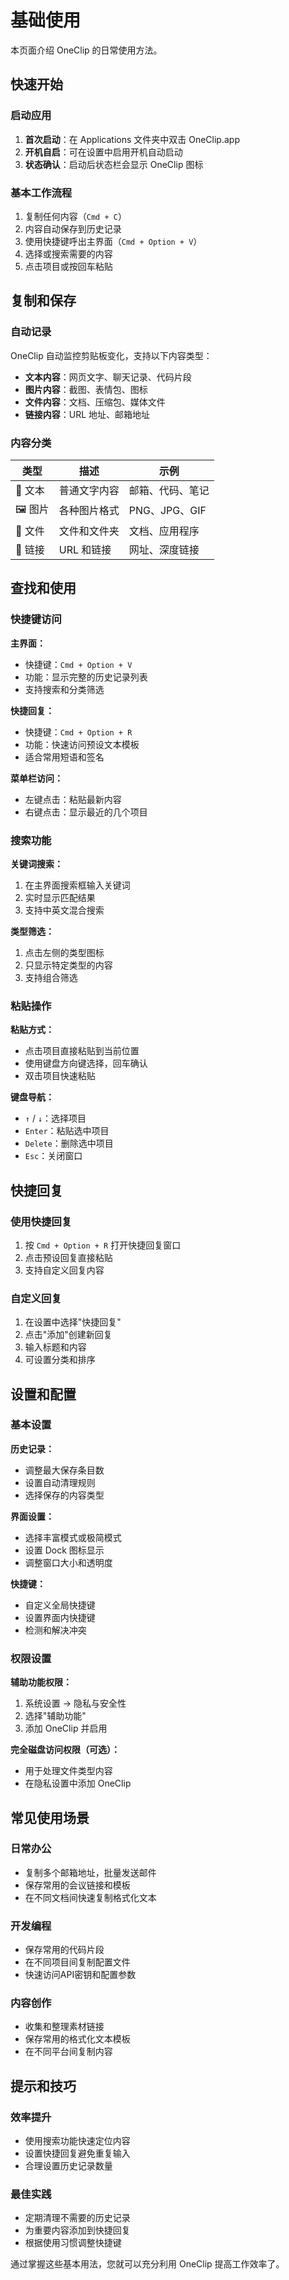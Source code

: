 # 基础使用

本页面介绍 OneClip 的日常使用方法。

## 快速开始

### 启动应用

1. **首次启动**：在 Applications 文件夹中双击 OneClip.app
2. **开机自启**：可在设置中启用开机自动启动
3. **状态确认**：启动后状态栏会显示 OneClip 图标

### 基本工作流程

1. 复制任何内容（`Cmd + C`）
2. 内容自动保存到历史记录
3. 使用快捷键呼出主界面（`Cmd + Option + V`）
4. 选择或搜索需要的内容
5. 点击项目或按回车粘贴

## 复制和保存

### 自动记录

OneClip 自动监控剪贴板变化，支持以下内容类型：

- **文本内容**：网页文字、聊天记录、代码片段
- **图片内容**：截图、表情包、图标
- **文件内容**：文档、压缩包、媒体文件
- **链接内容**：URL 地址、邮箱地址

### 内容分类

| 类型 | 描述 | 示例 |
|------|------|------|
| 📝 文本 | 普通文字内容 | 邮箱、代码、笔记 |
| 🖼️ 图片 | 各种图片格式 | PNG、JPG、GIF |
| 📁 文件 | 文件和文件夹 | 文档、应用程序 |
| 🔗 链接 | URL 和链接 | 网址、深度链接 |

## 查找和使用

### 快捷键访问

**主界面：**

- 快捷键：`Cmd + Option + V`
- 功能：显示完整的历史记录列表
- 支持搜索和分类筛选

**快捷回复：**

- 快捷键：`Cmd + Option + R`
- 功能：快速访问预设文本模板
- 适合常用短语和签名

**菜单栏访问：**

- 左键点击：粘贴最新内容
- 右键点击：显示最近的几个项目

### 搜索功能

**关键词搜索：**

1. 在主界面搜索框输入关键词
2. 实时显示匹配结果
3. 支持中英文混合搜索

**类型筛选：**

1. 点击左侧的类型图标
2. 只显示特定类型的内容
3. 支持组合筛选

### 粘贴操作

**粘贴方式：**

- 点击项目直接粘贴到当前位置
- 使用键盘方向键选择，回车确认
- 双击项目快速粘贴

**键盘导航：**

- `↑` / `↓`：选择项目
- `Enter`：粘贴选中项目
- `Delete`：删除选中项目
- `Esc`：关闭窗口

## 快捷回复

### 使用快捷回复

1. 按 `Cmd + Option + R` 打开快捷回复窗口
2. 点击预设回复直接粘贴
3. 支持自定义回复内容

### 自定义回复

1. 在设置中选择"快捷回复"
2. 点击"添加"创建新回复
3. 输入标题和内容
4. 可设置分类和排序

## 设置和配置

### 基本设置

**历史记录：**

- 调整最大保存条目数
- 设置自动清理规则
- 选择保存的内容类型

**界面设置：**

- 选择丰富模式或极简模式
- 设置 Dock 图标显示
- 调整窗口大小和透明度

**快捷键：**

- 自定义全局快捷键
- 设置界面内快捷键
- 检测和解决冲突

### 权限设置

**辅助功能权限：**

1. 系统设置 → 隐私与安全性
2. 选择"辅助功能"
3. 添加 OneClip 并启用

**完全磁盘访问权限（可选）：**

- 用于处理文件类型内容
- 在隐私设置中添加 OneClip

## 常见使用场景

### 日常办公

- 复制多个邮箱地址，批量发送邮件
- 保存常用的会议链接和模板
- 在不同文档间快速复制格式化文本

### 开发编程

- 保存常用的代码片段
- 在不同项目间复制配置文件
- 快速访问API密钥和配置参数

### 内容创作

- 收集和整理素材链接
- 保存常用的格式化文本模板
- 在不同平台间复制内容

## 提示和技巧

### 效率提升

- 使用搜索功能快速定位内容
- 设置快捷回复避免重复输入
- 合理设置历史记录数量

### 最佳实践

- 定期清理不需要的历史记录
- 为重要内容添加到快捷回复
- 根据使用习惯调整快捷键

通过掌握这些基本用法，您就可以充分利用 OneClip 提高工作效率了。